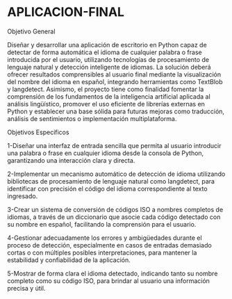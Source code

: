 # APLICACION-FINAL
 Objetivo General 
 
Diseñar y desarrollar una aplicación de escritorio en Python capaz de detectar de forma automática el idioma de cualquier palabra o frase introducida por el usuario, utilizando tecnologías de procesamiento de lenguaje natural y detección inteligente de idiomas. La solución deberá ofrecer resultados comprensibles al usuario final mediante la visualización del nombre del idioma en español, integrando herramientas como TextBlob y langdetect. Asimismo, el proyecto tiene como finalidad fomentar la comprensión de los fundamentos de la inteligencia artificial aplicada al análisis lingüístico, promover el uso eficiente de librerías externas en Python y establecer una base sólida para futuras mejoras como traducción, análisis de sentimientos o implementación multiplataforma.

Objetivos Específicos

1-Diseñar una interfaz de entrada sencilla que permita al usuario introducir una palabra o frase en cualquier idioma desde la consola de Python, garantizando una interacción clara y directa.

2-Implementar un mecanismo automático de detección de idioma utilizando bibliotecas de procesamiento de lenguaje natural como langdetect, para identificar con precisión el código del idioma correspondiente al texto ingresado.

3-Crear un sistema de conversión de códigos ISO a nombres completos de idiomas, a través de un diccionario que asocie cada código detectado con su nombre en español, facilitando la comprensión para el usuario.

4-Gestionar adecuadamente los errores y ambigüedades durante el proceso de detección, especialmente en casos de entradas demasiado cortas o con múltiples posibles interpretaciones, para mantener la estabilidad y confiabilidad de la aplicación.

5-Mostrar de forma clara el idioma detectado, indicando tanto su nombre completo como su código ISO, para brindar al usuario una información precisa y útil.
